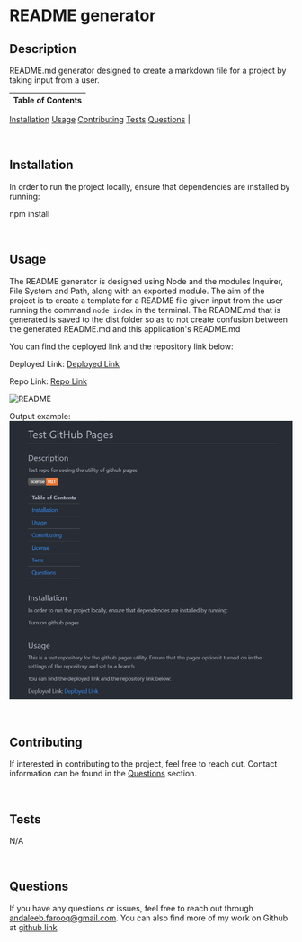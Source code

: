 # README generator

## Description
README.md generator designed to create a markdown file for a project by taking input from a user.



Table of Contents |
-------------------|
[Installation](#Installation)
[Usage](#Usage)
[Contributing](#Contributing)
[Tests](#Tests)
[Questions](#Questions)
|

<br />

## Installation

In order to run the project locally, ensure that dependencies are installed by running:

npm install

<br />

## Usage

The README generator is designed using Node and the modules Inquirer, File System and Path, along with an exported module. The aim of the project is to create a template for a README file given input from the user running the command `node index` in the terminal. The README.md that is generated is saved to the dist folder so as to not create confusion between the generated README.md and this application's  README.md

You can find the deployed link and the repository link below:

Deployed Link: [Deployed Link](https://cerafinn.github.io/README-generator)

Repo Link: [Repo Link](https://github.com/cerafinn/README-generator)

![README](/assets/images/README.gif)


Output example:
![README Output](/assets/images/README-generator.png)

<br />

## Contributing

If interested in contributing to the project, feel free to reach out. Contact information can be found in the [Questions](#Questions) section.

<br />



## Tests

N/A

<br />

## Questions

If you have any questions or issues, feel free to reach out through andaleeb.farooq@gmail.com.
You can also find more of my work on Github at [github link](https://github.com/cerafinn)